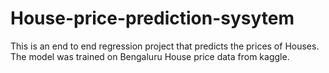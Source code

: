 # House-price-prediction-sysytem
This is an end to end regression project that predicts the prices of Houses. The model was trained on Bengaluru House price data from kaggle.
